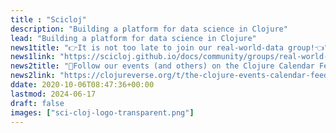 ```yaml
---
title : "Scicloj"
description: "Building a platform for data science in Clojure"
lead: "Building a platform for data science in Clojure"
news1title: "👉It is not too late to join our real-world-data group!👈"
news1link: "https://scicloj.github.io/docs/community/groups/real-world-data/"
news2title: "📅Follow our events (and others) on the Clojure Calendar Feed📅"
news2link: "https://clojureverse.org/t/the-clojure-events-calendar-feed-turns-2/9527"
ddate: 2020-10-06T08:47:36+00:00
lastmod: 2024-06-17
draft: false
images: ["sci-cloj-logo-transparent.png"]
---
```

